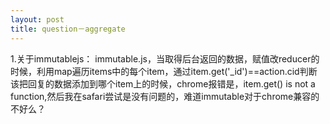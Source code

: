 ```yaml
---
layout: post
title: question－aggregate
---
```


1.关于immutablejs：
immutable.js，当取得后台返回的数据，赋值改reducer的时候，利用map遍历items中的每个item，通过item.get('\_id')==action.cid判断该把回复的数据添加到哪个item上的时候，chrome报错是，item.get() is not a function,然后我在safari尝试是没有问题的，难道immutable对于chrome兼容的不好么？
